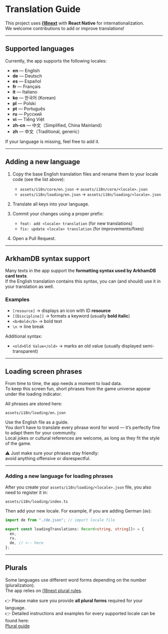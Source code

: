 # Translation Guide

This project uses **[i18next](https://www.i18next.com/)** with **React Native** for internationalization.  
We welcome contributions to add or improve translations!

---

## Supported languages

Currently, the app supports the following locales:

- **en** — English  
- **de** — Deutsch  
- **es** — Español  
- **fr** — Français  
- **it** — Italiano  
- **ko** — 한국어 (Korean)
- **pl** — Polski  
- **pt** — Português  
- **ru** — Русский  
- **vi** — Tiếng Việt  
- **zh-cn** — 中文（Simplified, China Mainland）  
- **zh** — 中文（Traditional, generic）

If your language is missing, feel free to add it.

---

## Adding a new language

1. Copy the base English translation files and rename them to your locale code (see the list above):

   - `assets/i18n/core/en.json` → `assets/i18n/core/<locale>.json`  
   - `assets/i18n/loading/en.json` → `assets/i18n/loading/<locale>.json`

2. Translate all keys into your language.

3. Commit your changes using a proper prefix:

   - `feat: add <locale> translation` (for new translations)  
   - `fix: update <locale> translation` (for improvements/fixes)

4. Open a Pull Request.

---

## ArkhamDB syntax support

Many texts in the app support the **formatting syntax used by ArkhamDB card texts**.  
If the English translation contains this syntax, you can (and should) use it in your translation as well.

### Examples

- `[resource]` → displays an icon with ID **resource**  
- `[[Discipline]]` → formats a keyword (usually **bold italic**)  
- `<b>Bold</b>` → bold text  
- `\n` → line break  

Additional syntax:

- `<old>Old Value</old>` → marks an old value (usually displayed semi-transparent)

---

## Loading screen phrases

From time to time, the app needs a moment to load data.  
To keep this screen fun, short phrases from the game universe appear under the loading indicator.

All phrases are stored here:

```
assets/i18n/loading/en.json
```


Use the English file as a guide.  
You don’t have to translate every phrase word for word — it’s perfectly fine to adapt them for your community.  
Local jokes or cultural references are welcome, as long as they fit the style of the game.  

⚠️ Just make sure your phrases stay friendly:  
avoid anything offensive or disrespectful.

---

### Adding a new language for loading phrases

After you create your `assets/i18n/loading/<locale>.json` file, you also need to register it in:

```
assets/i18n/loading/index.ts
```

Then add your new locale. For example, if you are adding German (`de`):

```ts
import de from "./de.json"; // import locale file

export const loadingTranslations: Record<string, string[]> = {
  en,
  ru,
  de, // <-- here
};

```

---

## Plurals

Some languages use different word forms depending on the number (pluralization).  
The app relies on [i18next plural rules](https://www.i18next.com/translation-function/plurals).  

👉 Please make sure you provide **all plural forms** required for your language.  
👉 Detailed instructions and examples for every supported locale can be found here:  
[Plural guide](./plurals.md)
